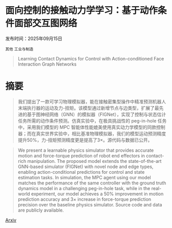 # 面向控制的接触动力学学习：基于动作条件面部交互图网络

发布时间：2025年09月15日

`其他` `工业与制造`

> Learning Contact Dynamics for Control with Action-conditioned Face Interaction Graph Networks

# 摘要

> 我们提出了一款可学习物理模拟器，能在接触密集型操作中精准预测机器人末端执行器的运动及力-扭矩。该模型通过新增节点与边类型，扩展了最先进的基于图神经网络（GNN）的模拟器（FIGNet），实现了控制与状态估计任务所需的动作条件预测。仿真实验中，在极具挑战性的 peg-in-hole 任务中，采用我们模型的 MPC 智能体性能媲美使用真实动力学模型的同款控制器；而在真实世界实验中，相比基准物理模拟器，我们的模型运动预测精度提升50%，力-扭矩预测精度更是提高了3×。源代码与数据已公开。

> We present a learnable physics simulator that provides accurate motion and force-torque prediction of robot end effectors in contact-rich manipulation. The proposed model extends the state-of-the-art GNN-based simulator (FIGNet) with novel node and edge types, enabling action-conditional predictions for control and state estimation tasks. In simulation, the MPC agent using our model matches the performance of the same controller with the ground truth dynamics model in a challenging peg-in-hole task, while in the real-world experiment, our model achieves a 50% improvement in motion prediction accuracy and 3$\times$ increase in force-torque prediction precision over the baseline physics simulator. Source code and data are publicly available.

[Arxiv](https://arxiv.org/abs/2509.12151)